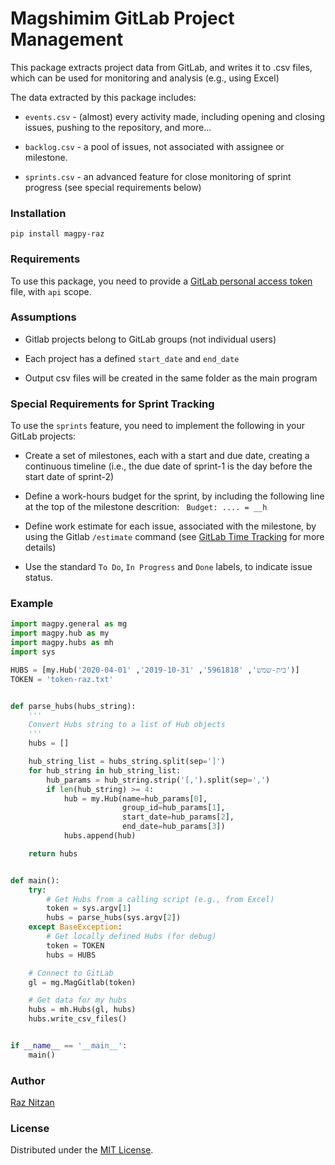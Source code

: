 # Magshimim GitLab Project Management
This package extracts project data from GitLab, and writes it to .csv files,
which can be used for monitoring and analysis (e.g., using Excel)

The data extracted by this package includes:
* `events.csv` - (almost) every activity made, including opening and closing issues,
pushing to the repository, and more...

* `backlog.csv` - a pool of issues, not associated with assignee or milestone.

* `sprints.csv` - an advanced feature for close monitoring of sprint progress (see special requirements below)

### Installation
```
pip install magpy-raz
```

### Requirements
To use this package, you need to provide a [GitLab personal access token](https://docs.gitlab.com/ee/user/profile/personal_access_tokens.html) file, with `api` scope.

### Assumptions
* Gitlab projects belong to GitLab groups (not individual users)

* Each project has a defined `start_date` and `end_date`

* Output csv files will be created in the same folder as the main  program

### Special Requirements for Sprint Tracking
To use the `sprints` feature, you need to implement the following in your 
GitLab projects:
*  Create a set of milestones, each with a start and due date, creating a 
  continuous timeline (i.e., the due date of sprint-1 is the day before the 
  start date of sprint-2)

*  Define a work-hours budget for the sprint, by including the following line 
  at the top of the milestone descrition: ` Budget: .... = __h`

*  Define work estimate for each issue, associated with the milestone, by 
  using the Gitlab `/estimate` command (see [GitLab Time Tracking](https://docs.gitlab.com/ee/user/project/time_tracking.html) for more details)

*  Use the standard `To Do`, `In Progress` and `Done` labels, to indicate 
  issue status.

### Example
```python
import magpy.general as mg
import magpy.hub as my
import magpy.hubs as mh
import sys

HUBS = [my.Hub('בית-שמש', '5961818', '2019-10-31', '2020-04-01')]
TOKEN = 'token-raz.txt'


def parse_hubs(hubs_string):
    '''
    Convert Hubs string to a list of Hub objects
    '''
    hubs = []

    hub_string_list = hubs_string.split(sep=']')
    for hub_string in hub_string_list:
        hub_params = hub_string.strip('[,').split(sep=',')
        if len(hub_string) >= 4:
            hub = my.Hub(name=hub_params[0],
                         group_id=hub_params[1],
                         start_date=hub_params[2],
                         end_date=hub_params[3])
            hubs.append(hub)

    return hubs


def main():
    try:
        # Get Hubs from a calling script (e.g., from Excel)
        token = sys.argv[1]
        hubs = parse_hubs(sys.argv[2])
    except BaseException:
        # Get locally defined Hubs (for debug)
        token = TOKEN
        hubs = HUBS

    # Connect to GitLab
    gl = mg.MagGitlab(token)

    # Get data for my hubs
    hubs = mh.Hubs(gl, hubs)
    hubs.write_csv_files()


if __name__ == '__main__':
    main()
```

### Author
[Raz Nitzan](mailto:raz.nitzan@gmail.com)

### License

Distributed under the [MIT License](LICENSE).
